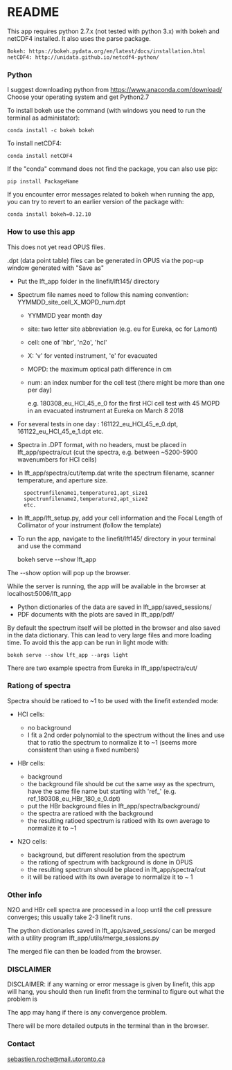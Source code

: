 # README #

This app requires python 2.7.x (not tested with python 3.x) with bokeh and netCDF4 installed.
It also uses the parse package.

	Bokeh: https://bokeh.pydata.org/en/latest/docs/installation.html
	netCDF4: http://unidata.github.io/netcdf4-python/

### Python ###

I suggest downloading python from https://www.anaconda.com/download/
Choose your operating system and get Python2.7

To install bokeh use the command (with windows you need to run the terminal as administator):

	conda install -c bokeh bokeh

To install netCDF4:

	conda install netCDF4

If the "conda" command does not find the package, you can also use pip:

	pip install PackageName

If you encounter error messages related to bokeh when running the app, you can try to revert to an earlier version of the package with:

	conda install bokeh=0.12.10

### How to use this app ###

This does not yet read OPUS files.

.dpt (data point table) files can be generated in OPUS via the pop-up window generated with "Save as" 

- Put the lft_app folder in the linefit/lft145/ directory
- Spectrum file names need to follow this naming convention: YYMMDD_site_cell_X_MOPD_num.dpt
	- YYMMDD year month day
	- site: two letter site abbreviation (e.g. eu for Eureka, oc for Lamont)
	- cell: one of 'hbr', 'n2o', 'hcl'
	- X: 'v' for vented instrument, 'e' for evacuated
	- MOPD: the maximum optical path difference in cm
	- num: an index number for the cell test (there might be more than one per day)
	
		e.g. 180308_eu_HCl_45_e_0 for the first HCl cell test with 45 MOPD in an evacuated instrument at Eureka on March 8 2018

- For several tests in one day : 161122_eu_HCl_45_e_0.dpt, 161122_eu_HCl_45_e_1.dpt etc.
- Spectra in .DPT format, with no headers, must be placed in lft_app/spectra/cut (cut the spectra, e.g. between ~5200-5900 wavenumbers for HCl cells)
- In lft_app/spectra/cut/temp.dat write the spectrum filename, scanner temperature, and aperture size.
	
		spectrumfilename1,temperature1,apt_size1
		spectrumfilename2,temperature2,apt_size2
		etc.
	
- In lft_app/lft_setup.py, add your cell information and the Focal Length of Collimator of your instrument (follow the template)

- To run the app, navigate to the linefit/lft145/ directory in your terminal and use the command

	bokeh serve --show lft_app

The --show option will pop up the browser.

While the server is running, the app will be available in the browser at localhost:5006/lft_app

- Python dictionaries of the data are saved in lft_app/saved_sessions/
- PDF documents with the plots are saved in lft_app/pdf/

By default the spectrum itself will be plotted in the browser and also saved in the data dictionary.
This can lead to very large files and more loading time. To avoid this the app can be run in light mode with:

	bokeh serve --show lft_app --args light

There are two example spectra from Eureka in lft_app/spectra/cut/

### Rationg of spectra ###

Spectra should be ratioed to ~1 to be used with the linefit extended mode:

- HCl cells: 
	- no background
	- I fit a 2nd order polynomial to the spectrum without the lines and use that to ratio the spectrum to normalize it to ~1 (seems more consistent than using a fixed numbers)

- HBr cells:
	- background
	- the background file should be cut the same way as the spectrum, have the same file name but starting with 'ref_' (e.g. ref_180308_eu_HBr_180_e_0.dpt)
	- put the HBr background files in lft_app/spectra/background/
	- the spectra are ratioed with the background
	- the resulting ratioed spectrum is ratioed with its own average to normalize it to ~1

- N2O cells:
	- background, but different resolution from the spectrum
	- the rationg of spectrum with background is done in OPUS
	- the resulting spectrum should be placed in lft_app/spectra/cut
	- it will be ratioed with its own average to normalize it to ~ 1

### Other info ###

N2O and HBr cell spectra are processed in a loop until the cell pressure converges; this usually take 2-3 linefit runs.

The python dictionaries saved in lft_app/saved_sessions/ can be merged with a utility program lft_app/utils/merge_sessions.py

The merged file can then be loaded from the browser.

### DISCLAIMER ###

DISCLAIMER: if any warning or error message is given by linefit, this app will hang, you should then run linefit from the terminal to figure out what the problem is

The app may hang if there is any convergence problem.

There will be more detailed outputs in the terminal than in the browser.

### Contact ###

sebastien.roche@mail.utoronto.ca
